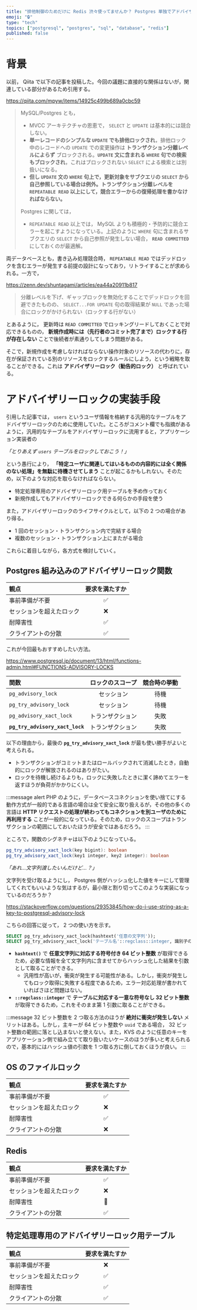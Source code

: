```yaml
---
title: "排他制御のためだけに Redis 渋々使ってませんか？ Postgres 単独でアドバイザリーロックできるよ！"
emoji: "🔒"
type: "tech"
topics: ["postgresql", "postgres", "sql", "database", "redis"]
published: false
---
```


# 背景

以前， Qiita で以下の記事を投稿した。今回の議題に直接的な関係はないが，関連している部分があるため引用する。

https://qiita.com/mpyw/items/14925c499b689a0cbc59

> MySQL/Postgres とも，
>
> - MVCC アーキテクチャの恩恵で， `SELECT` と `UPDATE` は基本的には競合しない。
> - **単一レコードのシンプルな `UPDATE` でも排他ロックされ**，排他ロック中のレコードへの `UPDATE` での変更操作は **トランザクション分離レベルによらず** ブロックされる。**`UPDATE` 文に含まれる `WHERE` 句での検索もブロックされ**，これはブロックされない `SELECT` による検索とは別扱いになる。
> - **但し `UPDATE` 文の `WHERE` 句上で，更新対象をサブクエリの `SELECT` から自己参照している場合は例外。トランザクション分離レベルを `REPEATABLE READ` 以上にして，競合エラーからの復帰処理を書かなければならない。**
>
> Postgres に関しては，
>
> - `REPEATABLE READ` 以上では， MySQL よりも積極的・予防的に競合エラーを起こすようになっている。上記のように `WHERE` 句に含まれるサブクエリの `SELECT` から自己参照が発生しない場合， **`READ COMMITTED`** にしておくのが最適解。

両データベースとも，書き込み処理競合時， `REPEATABLE READ` ではデッドロックを含むエラーが発生する前提の設計になっており，リトライすることが求められる。一方で，

https://zenn.dev/shuntagami/articles/ea44a20911b817

> 分離レベルを下げ、ギャップロックを無効化することでデッドロックを回避できたものの、 `SELECT...FOR UPDATE` 句の取得結果が `NULL` であった場合にロックがかけられない（ロックする行がない）

とあるように， 更新時は `READ COMMITTED` でロッキングリードしておくことで対応できるものの， **新規作成時には（先行者のコミット完了まで）ロックする行が存在しない** ことで後続者が素通りしてしまう問題がある。

そこで，新規作成を考慮しなければならない操作対象のリソースの代わりに，存在が保証されている別のリソースをロックするルールにしよう，という戦略を取ることができる。これは **アドバイザリーロック（勧告的ロック）** と呼ばれている。

# アドバイザリーロックの実装手段

引用した記事では， `users` というユーザ情報を格納する汎用的なテーブルをアドバイザリーロックのために使用していた。ところがコメント欄でも指摘があるように，汎用的なテーブルをアドバイザリーロックに流用すると，アプリケーション実装者の

*「とりあえず `users` テーブルをロックしておこう！」*

という愚行により， **「特定ユーザに関連してはいるものの内容的には全く関係のない処理」を無駄に待機させてしまう** ことが起こるかもしれない。そのため，以下のような対応を取らなければならない。

- 特定処理専用のアドバイザリーロック用テーブルを予め作っておく
- 新規作成してもアドバイザリーロックできる何らかの手段を使う

また，アドバイザリーロックのライフサイクルとして，以下の 2 つの場合があり得る。

- 1 回のセッション・トランザクション内で完結する場合
- 複数のセッション・トランザクション上にまたがる場合

これらに着目しながら，各方式を検討していく。

## Postgres 組み込みのアドバイザリーロック関数

| 観点           | 要求を満たすか |
|:-------------|:-------:|
| 事前準備が不要      |    ✅    |
| セッションを超えたロック |    ❌    |
| 耐障害性         |    ✅    |
| クライアントの分散    |    ✅    |

これが今回最もおすすめしたい方法。

https://www.postgresql.jp/document/13/html/functions-admin.html#FUNCTIONS-ADVISORY-LOCKS

| 関数                              | ロックのスコープ  | 競合時の挙動  |
|:--------------------------------|:---------:|:-------:|
| `pg_advisory_lock`              |   セッション   |   待機    |
| `pg_try_advisory_lock`          |   セッション   |   待機    |
| `pg_advisory_xact_lock`         | トランザクション  |   失敗    |
| **`pg_try_advisory_xact_lock`** | トランザクション  |   失敗    |

以下の理由から，最後の **`pg_try_advisory_xact_lock`** が最も使い勝手がよいと考えられる。

- トランザクションがコミットまたはロールバックされて消滅したとき，自動的にロックが解放されるのはありがたい。
- ロックを待機し続けるよりも，ロックに失敗したときに潔く諦めてエラーを返すほうが負荷がかかりにくい。

:::message alert
PHP のように，データベースコネクションを使い捨てにする動作方式が一般的である言語の場合は全て安全に取り扱えるが，その他の多くの言語は **HTTP リクエストの処理が終わってもコネクションを別ユーザのために再利用する** ことが一般的になっている。そのため，ロックのスコープはトランザクションの範囲にしておいたほうが安全ではあるだろう。
:::

ところで，関数のシグネチャは以下のようになっている。

```java
pg_try_advisory_xact_lock(key bigint): boolean
pg_try_advisory_xact_lock(key1 integer, key2 integer): boolean
```

*「あれ…文字列渡したいんだけど…？」*

文字列を受け取るようにし， Postgres 側がハッシュ化した値をキーにして管理してくれてもいいような気はするが，最小限と割り切ってこのような実装になっているのだろうか？

https://stackoverflow.com/questions/29353845/how-do-i-use-string-as-a-key-to-postgresql-advisory-lock

こちらの回答に従って， 2 つの使い方を示す。

```sql
SELECT pg_try_advisory_xact_lock(hashtext('任意の文字列'));
SELECT pg_try_advisory_xact_lock('テーブル名'::regclass::integer, 識別子の整数);
```

- **`hashtext()`** で **任意文字列に対応する符号付き 64 ビット整数** が取得できるため，必要な情報を全て文字列内に含ませてからハッシュ化した結果を引数として取ることができる。
  - 汎用性が高いが，衝突が発生する可能性がある。しかし，衝突が発生してもロック取得に失敗する程度であるため，エラー対応処理が書かれていればさほど問題はない。 
- **`::regclass::integer`** で **テーブルに対応する一意な符号なし 32 ビット整数** が取得できるため，これをそのまま第 1 引数に取ることができる。

:::message
32 ビット整数を 2 つ取る方法のほうが **絶対に衝突が発生しない** メリットはある。しかし，主キーが 64 ビット整数や `uuid` である場合， 32 ビット整数の範囲に落とし込まないと使えない。また，KVS のように任意のキーをアプリケーション側で組み立てて取り扱いたいケースのほうが多いと考えられるので，基本的にはハッシュ値の引数を 1 つ取る方に倒しておくほうが良い。
:::

## OS のファイルロック

| 観点           | 要求を満たすか |
|:-------------|:-------:|
| 事前準備が不要      |    ✅    |
| セッションを超えたロック |    ❌    |
| 耐障害性         |    ✅    |
| クライアントの分散    |    ❌    |

## Redis

| 観点           | 要求を満たすか |
|:-------------|:-------:|
| 事前準備が不要      |    ✅    |
| セッションを超えたロック |    ❌    |
| 耐障害性         |   🔺    |
| クライアントの分散    |    ✅    |

## 特定処理専用のアドバイザリーロック用テーブル

| 観点           | 要求を満たすか |
|:-------------|:-------:|
| 事前準備が不要      |    ❌    |
| セッションを超えたロック |    ✅    |
| 耐障害性         |    ✅    |
| クライアントの分散    |    ✅    |

